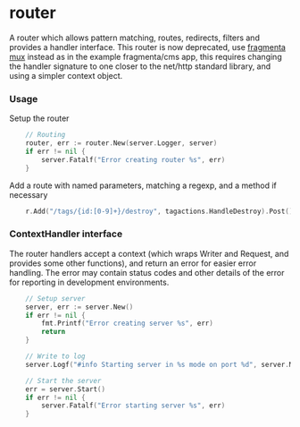 # router
A router which allows pattern matching, routes, redirects, filters and provides a handler interface. This router is now deprecated, use [fragmenta mux](https://github.com/fragmenta/mux) instead as in the example fragmenta/cms app, this requires changing the handler signature to one closer to the net/http standard library, and using a simpler context object. 


### Usage 

Setup the router

```Go 
	// Routing
	router, err := router.New(server.Logger, server)
	if err != nil {
		server.Fatalf("Error creating router %s", err)
	}
```

Add a route with named parameters, matching a regexp, and a method if necessary

```Go 
	r.Add("/tags/{id:[0-9]+}/destroy", tagactions.HandleDestroy).Post()
```




### ContextHandler interface

The router handlers accept a context (which wraps Writer and Request, and provides some other functions), and return an error for easier error handling. The error may contain status codes and other details of the error for reporting in development environments. 


```Go 
	// Setup server
	server, err := server.New()
	if err != nil {
		fmt.Printf("Error creating server %s", err)
		return
	}

	// Write to log 
	server.Logf("#info Starting server in %s mode on port %d", server.Mode(), server.Port())

	// Start the server
	err = server.Start()
	if err != nil {
		server.Fatalf("Error starting server %s", err)
	}
```
